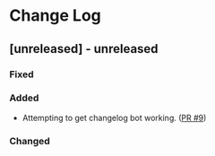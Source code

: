 # Change Log

## [unreleased] - unreleased

### Fixed


### Added

- Attempting to get changelog bot working. ([PR #9](https://github.com/redvers/jndi-file-scanner/pull/9))

### Changed


